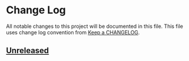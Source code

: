 # Change Log
All notable changes to this project will be documented in this file.
This file uses change log convention from [Keep a CHANGELOG](http://keepachangelog.com).

## [Unreleased][unreleased]


[unreleased]: https://github.com/dgnest/docker-node/compare/0.0.3...HEAD
[0.0.3]: https://github.com/dgnest/docker-node/compare/0.0.2...0.0.3
[0.0.2]: https://github.com/dgnest/docker-node/compare/0.0.1...0.0.2
[0.0.1]: https://github.com/dgnest/docker-node/compare/0.0.0...0.0.1

[CHANGELOG.md]: CHANGELOG.md
[CONTRIBUTING.md]: CONTRIBUTING.md
[LICENCE]: LICENCE
[README.md]: README.md
